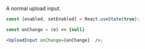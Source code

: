 A normal upload input.

```jsx
const [enabled, setEnabled] = React.useState(true);

const onChange = (e) => {null}

<UploadInput onChange={onChange}  />;
```
